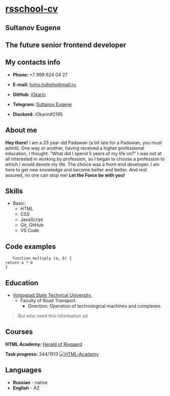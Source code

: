 # [rsschool-cv](https://rs.school"rsschool")

## Sultanov Eugene

## The future senior frontend developer

## My contacts info

* **Phone:** +7 999 624 04 27

* **E-mail:**  [hoho.hohoho@mail.ru](https://e.mail.ru)

* **GitHub:** [iOkarin](https://github.com/iOkarin)

* **Telegram:** [Sultanov Eugene](https://t.me/sultanoveugene)

* **Disckord:**  iOkarin#2195

## About me

**Hey there!**   I am a 23 year old Padawan (a bit late for a Padawan, you must admit).  One way or another, having received a higher professional education, I thought: “What did I spend 5 years of my life on?” I was not at all interested in working by profession, so I began to choose a profession to which I would devote my life.  The choice was a front-end developer.  I am here to get new knowledge and become better and better.  And rest assured, no one can stop me!  **Let the Force be with you!**

## Skills

* Basic:
  * HTML
  * CSS
  * JavaScript
  * Git, GitHub
  * VS Code

## Code examples

``` commentField.oninput = function () {  
   function multiply (a, b) {
return a * b
}
 ```

## Education

* [Volgograd State Technical University.](https://www.vstu.ru)
  * Faculty of Road Transport.
    * Direction: Operation of technological machines and complexes.

 > But who need this information xd

## Courses

**HTML Academy:** [Herald of Rivgaard](https://htmlacademy.ru/profile/id2191793)

**Task progress:** 344/1513
[![HTML-Academy](https://i.postimg.cc/QChsXd2M/HTML-Academy.jpg)](https://postimg.cc/njRN2pc8)

## Languages

* **Russian**  - native
* **English**  - A2
